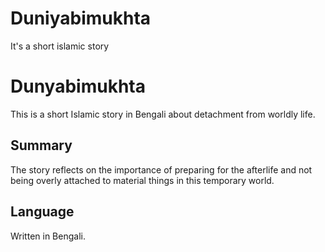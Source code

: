 # Duniyabimukhta
It's a short islamic story
# Dunyabimukhta

This is a short Islamic story in Bengali about detachment from worldly life.

## Summary

The story reflects on the importance of preparing for the afterlife and not being overly attached to material things in this temporary world.

## Language

Written in Bengali.
